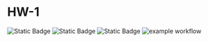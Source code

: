 # HW-1
![Static Badge](https://img.shields.io/badge/language-python-green)
![Static Badge](https://img.shields.io/badge/license-bsl1-green)
![Static Badge](https://img.shields.io/badge/platform-linux-green)
![example workflow](https://github.com/diya0603/HW-1/actions/workflows/test.yml/badge.svg)
